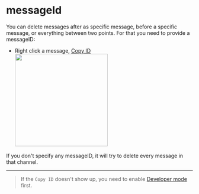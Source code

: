# messageId

You can delete messages after as specific message, before a specific message, or everything between two points. For that you need to provide a messageID:


- Right click a message, [Copy ID](./developerMode.md)  
  <img src="https://user-images.githubusercontent.com/3372598/58374442-daa4cc80-7f2d-11e9-843b-10aec30fe349.png" height="250">


If you don't specify any messageID, it will try to delete every message in that channel.


-----

> If the `Copy ID` doesn't show up, you need to enable [Developer mode](./developerMode.md) first.